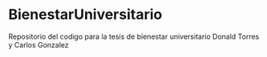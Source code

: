# BienestarUniversitario
Repositorio del codigo para la tesis de bienestar universitario Donald Torres y Carlos Gonzalez 
